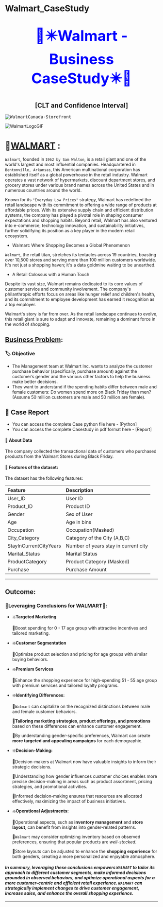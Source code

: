 # Walmart_CaseStudy
# <h1 align='center'> <font color='blue'><font size=8>🧺✴️Walmart - Business CaseStudy✴️🧺 </font> </font></h1>

<h2 align='center'> [CLT and Confidence Interval] </h2>

<kbd>![WalmartCanada-Storefront](https://github.com/KasiMuthuveerappan/Walmart---CLT/assets/142071405/6075197f-621f-49a9-8051-17d09f138528)</kbd>


![WalmartLogoGIF](https://github.com/KasiMuthuveerappan/Walmart---CLT/assets/142071405/c873de55-827a-484f-a9ae-40c7ea1bf497)

# 🧺<u>WALMART</u> :

`Walmart`, founded in `1962 by Sam Walton`, is a retail giant and one of the world's largest and most influential companies. Headquartered in `Bentonville, Arkansas`, this American multinational corporation has established itself as a global powerhouse in the retail industry. Walmart operates a vast network of hypermarkets, discount department stores, and grocery stores under various brand names across the United States and in numerous countries around the world.

Known for its `"Everyday Low Prices"` strategy, Walmart has redefined the retail landscape with its commitment to offering a wide range of products at affordable prices. With its extensive supply chain and efficient distribution systems, the company has played a pivotal role in shaping consumer expectations and shopping habits. Beyond retail, Walmart has also ventured into e-commerce, technology innovation, and sustainability initiatives, further solidifying its position as a key player in the modern retail ecosystem.

* Walmart: Where Shopping Becomes a Global Phenomenon

`Walmart`, the retail titan, stretches its tentacles across 19 countries, boasting over 10,500 stores and serving more than 100 million customers worldwide. It's not just a shopping haven; it's a data goldmine waiting to be unearthed.


* A Retail Colossus with a Human Touch

Despite its vast size, Walmart remains dedicated to its core values of customer service and community involvement. The company's philanthropic efforts focus on areas like hunger relief and children's health, and its commitment to employee development has earned it recognition as a top employer.

Walmart's story is far from over. As the retail landscape continues to evolve, this retail giant is sure to adapt and innovate, remaining a dominant force in the world of shopping.


## <u>Business Problem</u>:
### 🏷️ Objective

* The Management team at Walmart Inc. wants to analyze the customer purchase behavior (specifically, purchase amount) against the customer’s gender and the various other factors to help the business make better decisions.
* They want to understand if the spending habits differ between male and female customers: Do women spend more on Black Friday than men? (Assume 50 million customers are male and 50 million are female).

## 📝 Case Report
- You can access the complete Case python file here - [Python]
- You can access the complete Casestudy in pdf format here - [Report]

#### 👀 About Data

The company collected the transactional data of customers who purchased products from the Walmart Stores during Black Friday.

#### 📃 Features of the dataset:
The dataset has the following features:

| Feature | Description |
|:--------|:------------|
|User_ID|	User ID|
|Product_ID|Product ID|
|Gender|	Sex of User|
|Age	|Age in bins|
|Occupation|	Occupation(Masked)|
|City_Category|	Category of the City (A,B,C)|
|StayInCurrentCityYears|	Number of years stay in current city|
|Marital_Status|	Marital Status|
|ProductCategory|	Product Category (Masked)|
|Purchase|	Purchase Amount|

-----
## Outcome:
### 🧺**Leveraging Conclusions for WALMART**🧺:

- ❇️**Targeted Marketing**

    🔹Boost spending for 0 - 17 age group with attractive incentives and tailored marketing.  
    
- ❇️**Customer Segmentation**

    🔹Optimize product selection and pricing for age groups with similar buying behaviors.  
    
- ❇️**Premium Services**

    🔹Enhance the shopping experience for high-spending 51 - 55 age group with premium services and tailored loyalty programs.  
    
- ❇️**Identifying Differences:**

    🔹`Walmart` can capitalize on the recognized distinctions between male and female customer behaviors.
    
    🔹**Tailoring marketing strategies, product offerings, and promotions** based on these differences can enhance customer engagement.
    
    🔹By understanding gender-specific preferences, Walmart can create **more targeted and appealing campaigns** for each demographic.

- ❇️**Decision-Making:**

    🔹Decision-makers at Walmart now have valuable insights to inform their strategic decisions.
    
    🔹Understanding how gender influences customer choices enables more precise decision-making in areas such as product assortment, pricing strategies, and promotional activities.
    
    🔹Informed decision-making ensures that resources are allocated effectively, maximizing the impact of business initiatives.

- ❇️**Operational Adjustments:**

    🔹Operational aspects, such as **inventory management** and **store layout**, can benefit from insights into gender-related patterns.
    
    🔹`Walmart` may consider optimizing inventory based on observed preferences, ensuring that popular products are *well-stocked*.
    
    🔹Store layouts can be adjusted to enhance the **shopping experience** for both genders, creating a more personalized and enjoyable atmosphere.


#### ***In summary, leveraging these conclusions empowers `WALMART` to tailor its approach to different customer segments, make informed decisions grounded in observed behaviors, and optimize operational aspects for a more customer-centric and efficient retail experience. ***`WALMART`*** can strategically implement changes to drive customer engagement, increase sales, and enhance the overall shopping experience.***

------
